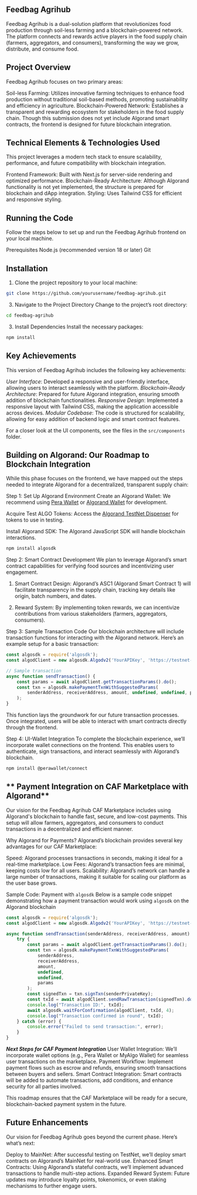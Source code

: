 ## **Feedbag Agrihub**

Feedbag Agrihub is a dual-solution platform that revolutionizes food production through soil-less farming and a blockchain-powered network. The platform connects and rewards active players in the food supply chain (farmers, aggregators, and consumers), transforming the way we grow, distribute, and consume food.


## **Project Overview**
Feedbag Agrihub focuses on two primary areas:

Soil-less Farming: Utilizes innovative farming techniques to enhance food production without traditional soil-based methods, promoting sustainability and efficiency in agriculture.
Blockchain-Powered Network: Establishes a transparent and rewarding ecosystem for stakeholders in the food supply chain. Though this submission does not yet include Algorand smart contracts, the frontend is designed for future blockchain integration.

## **Technical Elements & Technologies Used**
This project leverages a modern tech stack to ensure scalability, performance, and future compatibility with blockchain integration.

Frontend Framework: Built with Next.js for server-side rendering and optimized performance.
Blockchain-Ready Architecture: Although Algorand functionality is not yet implemented, the structure is prepared for blockchain and dApp integration.
Styling: Uses Tailwind CSS for efficient and responsive styling.

## **Running the Code**
Follow the steps below to set up and run the Feedbag Agrihub frontend on your local machine.

Prerequisites
Node.js (recommended version 18 or later)
Git


## **Installation**

1. Clone the project repository to your local machine:

```bash 
git clone https://github.com/yourusername/feedbag-agrihub.git
```
3. Navigate to the Project Directory
Change to the project’s root directory:

```bash 
cd feedbag-agrihub
```


3. Install Dependencies
Install the necessary packages:

```bash
npm install
```



## **Key Achievements**
This version of Feedbag Agrihub includes the following key achievements:

*User Interface*: Developed a responsive and user-friendly interface, allowing users to interact seamlessly with the platform.
*Blockchain-Ready Architecture*: Prepared for future Algorand integration, ensuring smooth addition of blockchain functionalities.
*Responsive Design*: Implemented a responsive layout with Tailwind CSS, making the application accessible across devices.
*Modular Codebase*: The code is structured for scalability, allowing for easy addition of backend logic and smart contract features.


For a closer look at the UI components, see the files in the `src/components` folder.

## **Building on Algorand: Our Roadmap to Blockchain Integration**

While this phase focuses on the frontend, we have mapped out the steps needed to integrate Algorand for a decentralized, transparent supply chain:

Step 1: Set Up Algorand Environment
Create an Algorand Wallet: We recommend using [Pera Wallet](https://perawallet.app/)
 or [Algorand Wallet](https://developer.algorand.org/tutorials/adding-transaction-capabilities-dapp-using-algosigner/)  for development.

Acquire Test ALGO Tokens: Access the  [Algorand TestNet Dispenser](https://bank.testnet.algorand.network/) for tokens to use in testing.

Install Algorand SDK: The Algorand JavaScript SDK will handle blockchain interactions.

```bash
npm install algosdk

```

Step 2: Smart Contract Development
We plan to leverage Algorand’s smart contract capabilities for verifying food sources and incentivizing user engagement.

1. Smart Contract Design: Algorand’s ASC1 (Algorand Smart Contract 1) will facilitate transparency in the supply chain, tracking key details like origin, batch numbers, and dates.

2. Reward System: By implementing token rewards, we can incentivize contributions from various stakeholders (farmers, aggregators, consumers).


Step 3: Sample Transaction Code
Our blockchain architecture will include transaction functions for interacting with the Algorand network. Here’s an example setup for a basic transaction:


```javascript
const algosdk = require('algosdk');
const algodClient = new algosdk.Algodv2('YourAPIKey', 'https://testnet-algorand.api.purestake.io/ps2', '');

// Sample transaction
async function sendTransaction() {
    const params = await algodClient.getTransactionParams().do();
    const txn = algosdk.makePaymentTxnWithSuggestedParams(
        senderAddress, receiverAddress, amount, undefined, undefined, params
    );
}

```
This function lays the groundwork for our future transaction processes. Once integrated, users will be able to interact with smart contracts directly through the frontend.


Step 4: UI-Wallet Integration
To complete the blockchain experience, we’ll incorporate wallet connections on the frontend. This enables users to authenticate, sign transactions, and interact seamlessly with Algorand’s blockchain.

```bash
npm install @perawallet/connect

```

## ** Payment Integration on CAF Marketplace with Algorand**
Our vision for the Feedbag Agrihub CAF Marketplace includes using Algorand's blockchain to handle fast, secure, and low-cost payments. This setup will allow farmers, aggregators, and consumers to conduct transactions in a decentralized and efficient manner.

Why Algorand for Payments?
Algorand’s blockchain provides several key advantages for our CAF Marketplace:

Speed: Algorand processes transactions in seconds, making it ideal for a real-time marketplace.
Low Fees: Algorand’s transaction fees are minimal, keeping costs low for all users.
Scalability: Algorand’s network can handle a large number of transactions, making it suitable for scaling our platform as the user base grows.

Sample Code: Payment with `algosdk`
Below is a sample code snippet demonstrating how a payment transaction would work using `algosdk` on the Algorand blockchain
```javascript
const algosdk = require('algosdk');
const algodClient = new algosdk.Algodv2('YourAPIKey', 'https://testnet-algorand.api.purestake.io/ps2', '');

async function sendTransaction(senderAddress, receiverAddress, amount) {
    try {    
        const params = await algodClient.getTransactionParams().do();
        const txn = algosdk.makePaymentTxnWithSuggestedParams(
            senderAddress, 
            receiverAddress, 
            amount, 
            undefined, 
            undefined, 
            params
        );
        const signedTxn = txn.signTxn(senderPrivateKey);
        const txId = await algodClient.sendRawTransaction(signedTxn).do();
        console.log("Transaction ID:", txId);
        await algosdk.waitForConfirmation(algodClient, txId, 4);
        console.log("Transaction confirmed in round", txId);
    } catch (error) {
        console.error("Failed to send transaction:", error);
    }
}

```

***Next Steps for CAF Payment Integration***
User Wallet Integration: We’ll incorporate wallet options (e.g., Pera Wallet or MyAlgo Wallet) for seamless user transactions on the marketplace.
Payment Workflow: Implement payment flows such as escrow and refunds, ensuring smooth transactions between buyers and sellers.
Smart Contract Integration: Smart contracts will be added to automate transactions, add conditions, and enhance security for all parties involved.

This roadmap ensures that the CAF Marketplace will be ready for a secure, blockchain-backed payment system in the future.


## **Future Enhancements**
Our vision for Feedbag Agrihub goes beyond the current phase. Here’s what’s next:

Deploy to MainNet: After successful testing on TestNet, we’ll deploy smart contracts on Algorand’s MainNet for real-world use.
Enhanced Smart Contracts: Using Algorand’s stateful contracts, we’ll implement advanced transactions to handle multi-step actions.
Expanded Reward System: Future updates may introduce loyalty points, tokenomics, or even staking mechanisms to further engage users.
